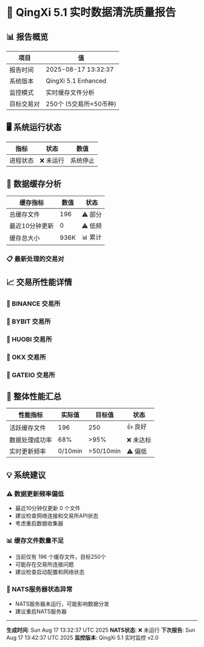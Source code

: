 # 🚀 QingXi 5.1 实时数据清洗质量报告

## 📊 报告概览

| 项目 | 值 |
|------|-----|
| 报告时间 | 2025-08-17 13:32:37 |
| 系统版本 | QingXi 5.1 Enhanced |
| 监控模式 | 实时缓存文件分析 |
| 目标交易对 | 250个 (5交易所×50币种) |

## 🖥️ 系统运行状态

| 指标 | 状态 | 数值 |
|------|------|------|
| 进程状态 | ❌ 未运行 | 系统停止 |

## 📁 数据缓存分析

| 缓存指标 | 数值 | 状态 |
|----------|------|------|
| 总缓存文件 | 196 | ⚠️ 部分 |
| 最近10分钟更新 | 0 | ⚠️ 低频 |
| 缓存总大小 | 936K | 📊 累计 |

### 📋 最新处理的交易对



## 📈 交易所性能详情

### 🏪 BINANCE 交易所

### 🏪 BYBIT 交易所

### 🏪 HUOBI 交易所

### 🏪 OKX 交易所

### 🏪 GATEIO 交易所

## 🎯 整体性能汇总

| 性能指标 | 实际值 | 目标值 | 状态 |
|----------|--------|--------|------|
| 活跃缓存文件 | 196 | 250 | 👍 良好 |
| 数据处理成功率 | 68% | >95% | ❌ 未达标 |
| 实时更新频率 | 0/10min | >50/10min | ⚠️ 偏低 |

## 💡 系统建议

### ⚠️ 数据更新频率偏低
- 最近10分钟仅更新 0 个文件
- 建议检查网络连接和交易所API状态
- 考虑重启数据收集器

### 📊 缓存文件数量不足
- 当前仅有 196 个缓存文件，目标250个
- 可能存在交易所连接问题
- 建议检查启动配置和网络状态

### 🔗 NATS服务器状态异常
- NATS服务器未运行，可能影响数据分发
- 建议重启NATS服务器

---

**生成时间**: Sun Aug 17 13:32:37 UTC 2025
**NATS状态**: ❌ 未运行
**下次报告**: Sun Aug 17 13:42:37 UTC 2025
**监控版本**: QingXi 5.1 实时监控 v2.0
